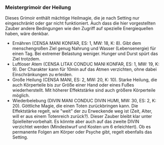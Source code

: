 ### Meistergrimoir der Heilung

Dieses Grimoir enthält mächtige Heilmagie, die je nach Setting nur eingeschränkt oder gar nicht funktioniert. Auch dass
die hier vorgestellten Zauber andere Bedingungen wie den Zugriff auf spezielle Energiequellen haben, wäre denkbar.

* Ernähren (CENSA MANI KONFAR, ES: 1, MW: 18, K: 8). Gibt dem menschengroßen Ziel genug Nahrung und Wasser
(Lebensenergie) für einen Tag. Bei extremer Belastung weniger. Hunger und Durst spürt das Ziel trotzdem.
* Luftloser Atem (CENSA LITAX CONDUC MANI KONFAR, ES: 1, MW: 19, K: 9). Der Charakter kann für 10min auf das Atmen
verzichten, ohne dabei Einschränkungen zu erleiden.
* Große Heilung (CENSA MANI, ES: 2, MW: 20, K: 10). Starke Heilung, die auch Körperteile bis zur Größe einer Hand
oder eines Fußes wiederherstellt. Mit höherer Effektstärke sind auch größere Körperteile möglich.
* Wiederbelebung (DIVIN MANI CONDUC DIVIN HUMI, MW: 30, ES: 2, K: 20). Göttliche Magie, die einen Toten zurückbringen
kann. Die Effektstärke regelt, wie "weit" der zu Erweckende weg ist (Zeit, Alter, will er aus einem Totenreich zurück?).
Dieser Zauber bleibt klar unter Spielleitervorbehalt. Es könnte aber auch auf das zweite DIVIN verzichtet werden
(Mindestwurf und Kosten um 6 erleichtert). Ob es permanente Folgen am Körper oder Psyche gibt, regelt ebenfalls das Setting.
